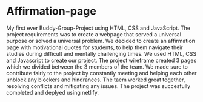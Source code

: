 # Affirmation-page
My first ever Buddy-Group-Project using HTML, CSS and JavaScript. 
The project requirements was to create a webpage that served a universal purpose or solved a universal problem.
We decided to create an affirmation page with motivational quotes for students, to help them navigate their studies during difficult and mentally challenging times.
We used HTML, CSS and Javascript to create our project.
The project wireframe created 3 pages which we divided between the 3 members of the team.
We made sure to contribute fairly to the project by constantly meeting and helping each other unblock any blockers and hindrances.
The taem worked great together, resolving conflicts and mitigating any issues.
The project was succesfully completed and deplyed using netlify.   
